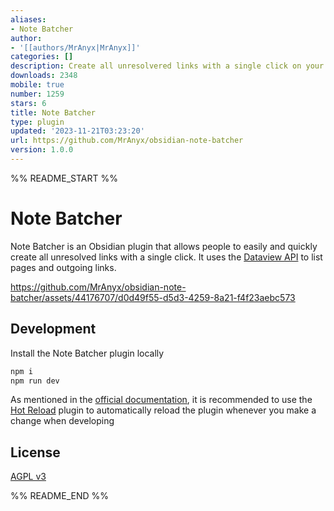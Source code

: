 ```yaml
---
aliases:
- Note Batcher
author:
- '[[authors/MrAnyx|MrAnyx]]'
categories: []
description: Create all unresolvered links with a single click on your Obsidian vault
downloads: 2348
mobile: true
number: 1259
stars: 6
title: Note Batcher
type: plugin
updated: '2023-11-21T03:23:20'
url: https://github.com/MrAnyx/obsidian-note-batcher
version: 1.0.0
---
```


%% README_START %%

# Note Batcher

Note Batcher is an Obsidian plugin that allows people to easily and quickly create all unresolved links with a single click. It uses the [Dataview API](https://github.com/blacksmithgu/obsidian-dataview) to list pages and outgoing links.

https://github.com/MrAnyx/obsidian-note-batcher/assets/44176707/d0d49f55-d5d3-4259-8a21-f4f23aebc573

## Development

Install the Note Batcher plugin locally

```bash
npm i
npm run dev
```

As mentioned in the [official documentation](https://docs.obsidian.md/Plugins/Getting+started/Build+a+plugin), it is recommended to use the [Hot Reload](https://github.com/pjeby/hot-reload) plugin to automatically reload the plugin whenever you make a change when developing

## License

[AGPL v3](https://github.com/MrAnyx/obsidian-note-batcher/blob/master/LICENSE)


%% README_END %%